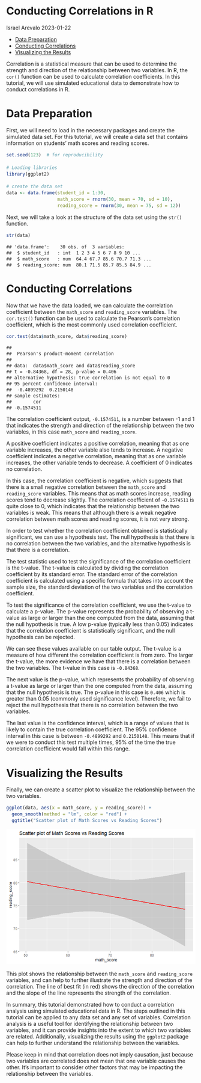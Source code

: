 Conducting Correlations in R
================
Israel Arevalo
2023-01-22

- <a href="#data-preparation" id="toc-data-preparation">Data
  Preparation</a>
- <a href="#conducting-correlations"
  id="toc-conducting-correlations">Conducting Correlations</a>
- <a href="#visualizing-the-results"
  id="toc-visualizing-the-results">Visualizing the Results</a>

Correlation is a statistical measure that can be used to determine the
strength and direction of the relationship between two variables. In R,
the `cor()` function can be used to calculate correlation coefficients.
In this tutorial, we will use simulated educational data to demonstrate
how to conduct correlations in R.

# Data Preparation

First, we will need to load in the necessary packages and create the
simulated data set. For this tutorial, we will create a data set that
contains information on students’ math scores and reading scores.

``` r
set.seed(123)  # for reproducibility

# Loading libraries
library(ggplot2)

# create the data set
data <- data.frame(student_id = 1:30,
                   math_score = rnorm(30, mean = 70, sd = 10),
                   reading_score = rnorm(30, mean = 75, sd = 12))
```

Next, we will take a look at the structure of the data set using the
`str()` function.

``` r
str(data)
```

    ## 'data.frame':    30 obs. of  3 variables:
    ##  $ student_id   : int  1 2 3 4 5 6 7 8 9 10 ...
    ##  $ math_score   : num  64.4 67.7 85.6 70.7 71.3 ...
    ##  $ reading_score: num  80.1 71.5 85.7 85.5 84.9 ...

# Conducting Correlations

Now that we have the data loaded, we can calculate the correlation
coefficient between the `math_score` and `reading_score` variables. The
`cor.test()` function can be used to calculate the Pearson’s correlation
coefficient, which is the most commonly used correlation coefficient.

``` r
cor.test(data$math_score, data$reading_score)
```

    ## 
    ##  Pearson's product-moment correlation
    ## 
    ## data:  data$math_score and data$reading_score
    ## t = -0.84368, df = 28, p-value = 0.406
    ## alternative hypothesis: true correlation is not equal to 0
    ## 95 percent confidence interval:
    ##  -0.4899292  0.2150148
    ## sample estimates:
    ##        cor 
    ## -0.1574511

The correlation coefficient output, `-0.1574511`, is a number between -1
and 1 that indicates the strength and direction of the relationship
between the two variables, in this case `math_score` and
`reading_score`.

A positive coefficient indicates a positive correlation, meaning that as
one variable increases, the other variable also tends to increase. A
negative coefficient indicates a negative correlation, meaning that as
one variable increases, the other variable tends to decrease. A
coefficient of 0 indicates no correlation.

In this case, the correlation coefficient is negative, which suggests
that there is a small negative correlation between the `math_score` and
`reading_score` variables. This means that as math scores increase,
reading scores tend to decrease slightly. The correlation coefficient of
`-0.1574511` is quite close to 0, which indicates that the relationship
between the two variables is weak. This means that although there is a
weak negative correlation between math scores and reading scores, it is
not very strong.

In order to test whether the correlation coefficient obtained is
statistically significant, we can use a hypothesis test. The null
hypothesis is that there is no correlation between the two variables,
and the alternative hypothesis is that there is a correlation.

The test statistic used to test the significance of the correlation
coefficient is the t-value. The t-value is calculated by dividing the
correlation coefficient by its standard error. The standard error of the
correlation coefficient is calculated using a specific formula that
takes into account the sample size, the standard deviation of the two
variables and the correlation coefficient.

To test the significance of the correlation coefficient, we use the
t-value to calculate a p-value. The p-value represents the probability
of observing a t-value as large or larger than the one computed from the
data, assuming that the null hypothesis is true. A low p-value
(typically less than 0.05) indicates that the correlation coefficient is
statistically significant, and the null hypothesis can be rejected.

We can see these values available on our table output. The t-value is a
measure of how different the correlation coefficient is from zero. The
larger the t-value, the more evidence we have that there is a
correlation between the two variables. The t-value in this case is
`-0.84368`.

The next value is the p-value, which represents the probability of
observing a t-value as large or larger than the one computed from the
data, assuming that the null hypothesis is true. The p-value in this
case is `0.406` which is greater than 0.05 (commonly used significance
level). Therefore, we fail to reject the null hypothesis that there is
no correlation between the two variables.

The last value is the confidence interval, which is a range of values
that is likely to contain the true correlation coefficient. The 95%
confidence interval in this case is between `-0.4899292` and
`0.2150148`. This means that if we were to conduct this test multiple
times, 95% of the time the true correlation coefficient would fall
within this range.

# Visualizing the Results

Finally, we can create a scatter plot to visualize the relationship
between the two variables.

``` r
ggplot(data, aes(x = math_score, y = reading_score)) +
  geom_smooth(method = "lm", color = "red") +
  ggtitle("Scatter plot of Math Scores vs Reading Scores")
```

![](correlations_files/figure-gfm/unnamed-chunk-4-1.png)<!-- -->

This plot shows the relationship between the `math_score` and
`reading_score` variables, and can help to further illustrate the
strength and direction of the correlation. The line of best fit (in red)
shows the direction of the correlation and the slope of the line
represents the strength of the correlation.

In summary, this tutorial demonstrated how to conduct a correlation
analysis using simulated educational data in R. The steps outlined in
this tutorial can be applied to any data set and any set of variables.
Correlation analysis is a useful tool for identifying the relationship
between two variables, and it can provide insights into the extent to
which two variables are related. Additionally, visualizing the results
using the `ggplot2` package can help to further understand the
relationship between the variables.

Please keep in mind that correlation does not imply causation, just
because two variables are correlated does not mean that one variable
causes the other. It’s important to consider other factors that may be
impacting the relationship between the variables.
